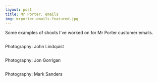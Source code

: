 ```yaml
---
layout: post
title: Mr Porter, emails
img: mrporter-emails-featured.jpg
---
```

Some examples of shoots I've worked on for Mr Porter customer emails.

<div><img src="{{ site.baseurl }}/public/images/mrporter-emails1.jpg" alt=""></div>

<div><img src="{{ site.baseurl }}/public/images/mrporter-emails2.jpg" alt=""></div>

Photography: John Lindquist

<div><img src="{{ site.baseurl }}/public/images/mrporter-emails3.jpg" alt=""></div>

Photography: Jon Gorrigan

<div><img src="{{ site.baseurl }}/public/images/mrporter-emails4.jpg" alt=""></div>

<div><img src="{{ site.baseurl }}/public/images/mrporter-emails5.jpg" alt=""></div>

<div><img src="{{ site.baseurl }}/public/images/mrporter-emails6.jpg" alt=""></div>

Photography: Mark Sanders